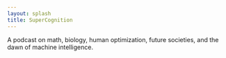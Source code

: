 ```yaml
---
layout: splash
title: SuperCognition
---
```


A podcast on math, biology, human optimization,
future societies, and the dawn of machine intelligence.
